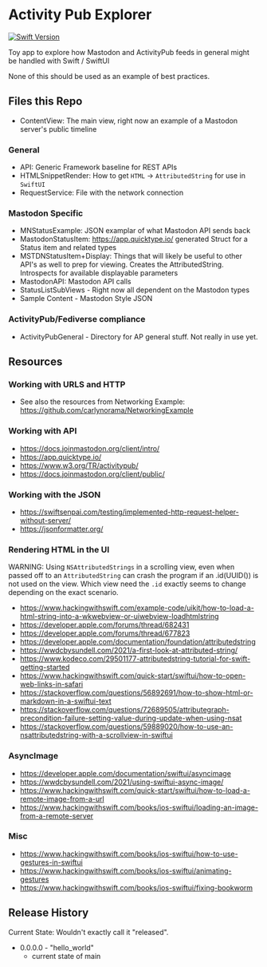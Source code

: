 #  Activity Pub Explorer

[![Swift Version][swift-image]][swift-url]

Toy app to explore how Mastodon and ActivityPub feeds in general might be handled with Swift / SwiftUI

None of this should be used as an example of best practices. 

## Files this Repo

- ContentView: The main view, right now an example of a Mastodon server's public timeline

### General
- API: Generic Framework baseline for REST APIs
- HTMLSnippetRender: How to get `HTML` -> `AttributedString` for use in `SwiftUI`
- RequestService: File with the network connection

### Mastodon Specific
- MNStatusExample: JSON examplar of what Mastodon API sends back
- MastodonStatusItem: https://app.quicktype.io/ generated Struct for a Status item and related types
- MSTDNStatusItem+Display: Things that will likely be useful to other API's as well to prep for viewing. Creates the AttributedString. Introspects for available displayable parameters
- MastodonAPI: Mastodon API calls
- StatusListSubViews - Right now all dependent on the Mastodon types
- Sample Content - Mastodon Style JSON

### ActivityPub/Fediverse compliance
- ActivityPubGeneral - Directory for AP general stuff. Not really in use yet.

## Resources

### Working with URLS and HTTP
- See also the resources from Networking Example: https://github.com/carlynorama/NetworkingExample

### Working with API
- https://docs.joinmastodon.org/client/intro/
- https://app.quicktype.io/
- https://www.w3.org/TR/activitypub/
- https://docs.joinmastodon.org/client/public/

### Working with the JSON
- https://swiftsenpai.com/testing/implemented-http-request-helper-without-server/
- https://jsonformatter.org/

### Rendering HTML in the UI
WARNING: Using `NSAttributedStrings` in a scrolling view, even when passed off to an `AttributedString` can crash the program if an .id(UUID()) is not used on the view. Which view need the `.id` exactly seems to change depending on the exact scenario.  
- https://www.hackingwithswift.com/example-code/uikit/how-to-load-a-html-string-into-a-wkwebview-or-uiwebview-loadhtmlstring
- https://developer.apple.com/forums/thread/682431
- https://developer.apple.com/forums/thread/677823
- https://developer.apple.com/documentation/foundation/attributedstring
- https://wwdcbysundell.com/2021/a-first-look-at-attributed-string/
- https://www.kodeco.com/29501177-attributedstring-tutorial-for-swift-getting-started
- https://www.hackingwithswift.com/quick-start/swiftui/how-to-open-web-links-in-safari
- https://stackoverflow.com/questions/56892691/how-to-show-html-or-markdown-in-a-swiftui-text
- https://stackoverflow.com/questions/72689505/attributegraph-precondition-failure-setting-value-during-update-when-using-nsat
- https://stackoverflow.com/questions/59889020/how-to-use-an-nsattributedstring-with-a-scrollview-in-swiftui

### AsyncImage
- https://developer.apple.com/documentation/swiftui/asyncimage
- https://wwdcbysundell.com/2021/using-swiftui-async-image/
- https://www.hackingwithswift.com/quick-start/swiftui/how-to-load-a-remote-image-from-a-url
- https://www.hackingwithswift.com/books/ios-swiftui/loading-an-image-from-a-remote-server

### Misc
- https://www.hackingwithswift.com/books/ios-swiftui/how-to-use-gestures-in-swiftui
- https://www.hackingwithswift.com/books/ios-swiftui/animating-gestures
- https://www.hackingwithswift.com/books/ios-swiftui/fixing-bookworm


## Release History

Current State: Wouldn't exactly call it "released".

* 0.0.0.0 - "hello_world"
    *  current state of main



[swift-image]:https://img.shields.io/badge/swift-5.7-orange.svg
[swift-url]: https://swift.org/
